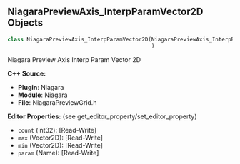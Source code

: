 ## NiagaraPreviewAxis_InterpParamVector2D Objects

```python
class NiagaraPreviewAxis_InterpParamVector2D(NiagaraPreviewAxis_InterpParamBase
                                             )
```

Niagara Preview Axis Interp Param Vector 2D

**C++ Source:**

- **Plugin**: Niagara
- **Module**: Niagara
- **File**: NiagaraPreviewGrid.h

**Editor Properties:** (see get_editor_property/set_editor_property)

- ``count`` (int32):  [Read-Write]
- ``max`` (Vector2D):  [Read-Write]
- ``min`` (Vector2D):  [Read-Write]
- ``param`` (Name):  [Read-Write]

<a id="unreal.NiagaraPreviewAxis_InterpParamVector"></a>